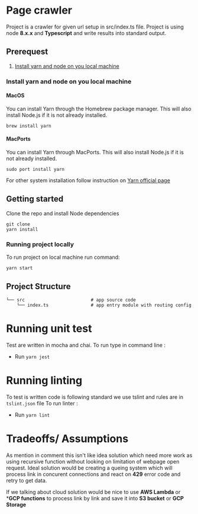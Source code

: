 # Page crawler
Project is a crawler for given url setup in src/index.ts file.
Project is using node **8.x.x** and **Typescript** and write results into standard output.
## Prerequest

1. [Install yarn and node on you local machine](#install-yarn-and-node-on-you-local-machine)

### Install yarn and node on you local machine
#### MacOS

You can install Yarn through the Homebrew package manager. This will also install Node.js if it is not already installed.
```
brew install yarn
```
#### MacPorts

You can install Yarn through MacPorts. This will also install Node.js if it is not already installed.
```
sudo port install yarn
```
For other system installation follow instruction on [Yarn official page](https://yarnpkg.com/en/docs/install#windows-stable)

## Getting started 

Clone the repo and install Node dependencies
```
git clone 
yarn install
```

### Running project locally
To run project on local machine run command:
```
yarn start
```

## Project Structure

```
└── src                         # app source code
    └── index.ts                # app entry module with routing config

```

# Running unit test

Test are written in mocha and chai. To run type in command line :

* Run `yarn jest`

# Running linting

To test is written code is following standard we use tslint and rules are in `tslint.json` file
To run linter :

* Run `yarn lint`

# Tradeoffs/ Assumptions

As mention in comment this isn't like idea solution which need more work as using recursive function without looking on limitation of webpage open request.
Ideal solution would be creating a queing system which will process link in concurent connections and react on **429** error code and retry to get data.

If we talking about cloud solution would be nice to use **AWS Lambda** or ***GCP functions** to process link by link and save it into **S3 bucket** or **GCP Storage**
